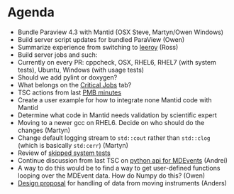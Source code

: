 Agenda
======

* Bundle Paraview 4.3 with Mantid (OSX Steve, Martyn/Owen Windows)
* Build server script updates for bundled ParaView (Owen)
* Summarize experience from switching to [leeroy](https://github.com/jfrazelle/leeroy) (Ross)
* Build server jobs and such:
 * Currently on every PR: cppcheck, OSX, RHEL6, RHEL7 (with system tests), Ubuntu, Windows (with usage tests)
 * Should we add pylint or doxygen?
 * What belongs on the [Critical Jobs](http://builds.mantidproject.org/) tab?
* TSC actions from last [PMB minutes](https://github.com/mantidproject/documents/blob/master/Project-Management/PMB/Minutes/PMBMinutes29thJan15.docx) 
 * Create a user example for how to integrate none Mantid code with Mantid
 * Determine what code in Mantid needs validation by scientific expert
* Moving to a newer gcc on RHEL6. Decide on who should do the changes (Martyn)
* Change default logging stream to `std::cout` rather than `std::clog` (which is basically `std:cerr`) (Martyn)
* Review of [skipped system tests](http://developer.mantidproject.org/systemtests/)
* Continue discussion from last TSC on [python api for MDEvents](https://github.com/mantidproject/documents/blob/master/Design/pythonAlgorithmsForMDEvents.rst) (Andrei)
 * A way to do this would be to find a way to get user-defined functions looping over the MDEvent data. How do Numpy do this? (Owen)
* [Design proposal](https://github.com/mantidproject/documents/blob/master/Design/HandlingMovingInstruments.md) for handling of data from moving instruments (Anders) 
